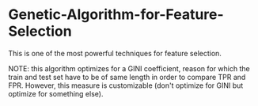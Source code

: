 # Genetic-Algorithm-for-Feature-Selection
This is one of the most powerful techniques for feature selection. 

NOTE: this algorithm optimizes for a GINI coefficient, reason for which the train and test set have to be of same length in order to compare TPR and FPR. However, this measure is customizable (don't optimize for GINI but optimize for something else).
